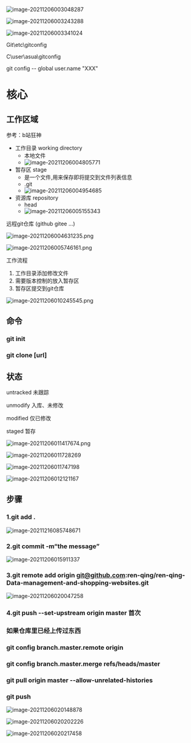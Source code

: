 ![image-20211206003048287](image-20211206003048287.png)

![image-20211206003243288](image-20211206003243288.png)

![image-20211206003341024](image-20211206003341024.png)

Git\etc\gitconfig

C\user\asua\gitconfig



git config -- global user.name "XXX"

# 核心

## 工作区域

参考：b站狂神

- 工作目录 working directory
  - 本地文件
  - ![image-20211206004805771](image-20211206004805771.png)
- 暂存区 stage
  - 是一个文件,用来保存即将提交到文件列表信息
  - .git
  - ![image-20211206004954685](image-20211206004954685.png)
- 资源库 repository
  - head
  - ![image-20211206005155343](image-20211206005155343.png)

远程git仓库 (github gitee ...)

![image-20211206004631235.png](image-20211206004631235.png)

![image-20211206005746161.png](image-20211206005746161.png)

工作流程

1. 工作目录添加修改文件
2. 需要版本控制的放入暂存区
3. 暂存区提交到git仓库

![image-20211206010245545.png](image-20211206010245545.png)



## 命令

### git init 

### git clone [url]





## 状态

untracked 未跟踪

unmodify 入库、未修改

modified 仅已修改

staged 暂存

![image-20211206011417674.png](image-20211206011417674.png)

![image-20211206011728269](image-20211206011728269.png)

![image-20211206011747198](image-20211206011747198.png)

![image-20211206012121167](image-20211206012121167.png)

## 步骤

### 1.git add .



![image-20211216085748671](image-20211216085748671.png)

### 2.git commit -m“the message”



![image-20211206015911337](image-20211206015911337.png)





### 3.git remote add origin git@github.com:ren-qing/ren-qing-Data-management-and-shopping-websites.git

![image-20211206020047258](image-20211206020047258.png)

### 4.git push --set-upstream origin master 首次

###  如果仓库里已经上传过东西

### git config branch.master.remote origin

###  git config branch.master.merge refs/heads/master

### git pull origin master --allow-unrelated-histories

### git push

![image-20211206020148878](image-20211206020148878.png)

![image-20211206020202226](image-20211206020202226.png)

![image-20211206020217458](image-20211206020217458.png)